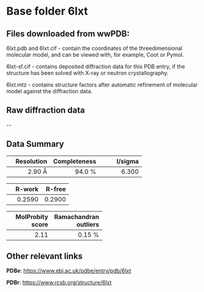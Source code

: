 # Base folder 6lxt

## Files downloaded from wwPDB:

6lxt.pdb and 6lxt.cif - contain the coordinates of the threedimensional molecular model, and can be viewed with, for example, Coot or Pymol.

6lxt-sf.cif - contains deposited diffraction data for this PDB entry, if the structure has been solved with X-ray or neutron crystallography.

6lxt.mtz - contains structure factors after automatic refinement of molecular model against the diffraction data.

## Raw diffraction data

--<br> 

## Data Summary
|   | Resolution | Completeness| I/sigma |
|---|-------------:|----------------:|--------------:|
|   |2.90 Å|94.0  %|<img width=50/>6.300|

|   | **R-work**| **R-free**   
|---|-------------:|----------------:|           
||0.2590|0.2900|

|   |**MolProbity<br>score**| **Ramachandran<br>outliers** 
|---|-------------:|----------------:|
||2.11|0.15 %|

## Other relevant links 
**PDBe**:  https://www.ebi.ac.uk/pdbe/entry/pdb/6lxt
 
**PDBr**: https://www.rcsb.org/structure/6lxt 

